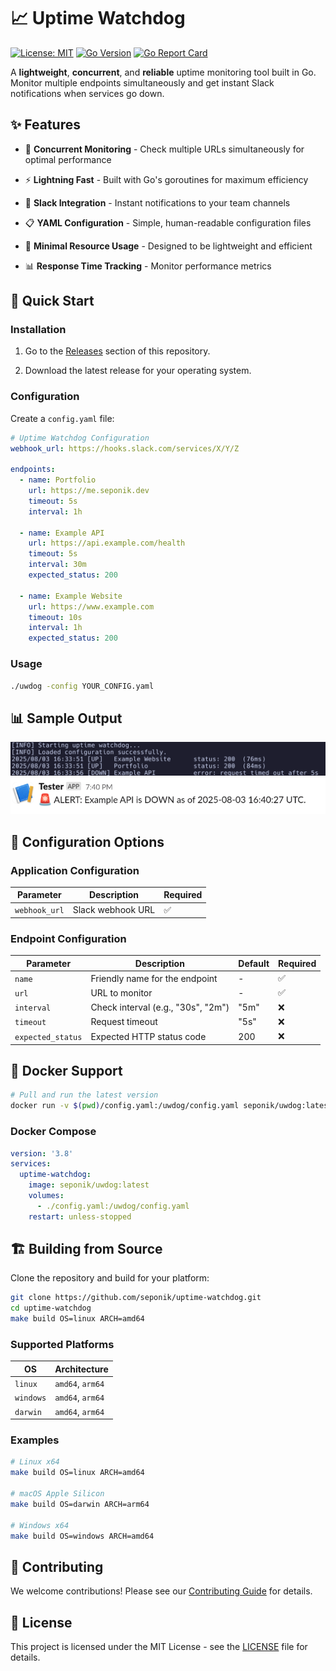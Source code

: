 # 📈 Uptime Watchdog

[![License: MIT](https://img.shields.io/badge/License-MIT-yellow.svg)](https://opensource.org/licenses/MIT)
[![Go Version](https://img.shields.io/badge/Go-1.24+-00ADD8?style=flat&logo=go)](https://golang.org/)
[![Go Report Card](https://goreportcard.com/badge/github.com/seponik/uptime-watchdog)](https://goreportcard.com/report/github.com/seponik/uptime-watchdog)

A **lightweight**, **concurrent**, and **reliable** uptime monitoring tool built in Go. Monitor multiple endpoints simultaneously and get instant Slack notifications when services go down.

## ✨ Features

- 🔄 **Concurrent Monitoring** - Check multiple URLs simultaneously for optimal performance

- ⚡ **Lightning Fast** - Built with Go's goroutines for maximum efficiency  

- 📱 **Slack Integration** - Instant notifications to your team channels

- 📋 **YAML Configuration** - Simple, human-readable configuration files

- 🎯 **Minimal Resource Usage** - Designed to be lightweight and efficient

- 📊 **Response Time Tracking** - Monitor performance metrics

## 🚀 Quick Start

### Installation

1. Go to the [Releases](https://github.com/seponik/uptime-watchdog/releases) section of this repository.

2. Download the latest release for your operating system.

### Configuration

Create a `config.yaml` file:

```yaml
# Uptime Watchdog Configuration
webhook_url: https://hooks.slack.com/services/X/Y/Z

endpoints:
  - name: Portfolio
    url: https://me.seponik.dev
    timeout: 5s
    interval: 1h

  - name: Example API
    url: https://api.example.com/health
    timeout: 5s
    interval: 30m
    expected_status: 200
    
  - name: Example Website
    url: https://www.example.com
    timeout: 10s
    interval: 1h
    expected_status: 200
```

### Usage

```bash
./uwdog -config YOUR_CONFIG.yaml
```

## 📊 Sample Output

<img src="assets/output.png">

<img src="assets/slack.png">



## 🔧 Configuration Options

### Application Configuration

| Parameter | Description | Required |
|-----------|-------------|----------|
| `webhook_url` | Slack webhook URL | ✅ |

### Endpoint Configuration

| Parameter | Description | Default | Required |
|-----------|-------------|---------|----------|
| `name` | Friendly name for the endpoint | - | ✅ |
| `url` | URL to monitor | - | ✅ |
| `interval` | Check interval (e.g., "30s", "2m") | "5m" | ❌ |
| `timeout` | Request timeout | "5s" | ❌ |
| `expected_status` | Expected HTTP status code | 200 | ❌ |



## 🐳 Docker Support

```bash
# Pull and run the latest version
docker run -v $(pwd)/config.yaml:/uwdog/config.yaml seponik/uwdog:latest
```

### Docker Compose

```yaml
version: '3.8'
services:
  uptime-watchdog:
    image: seponik/uwdog:latest
    volumes:
      - ./config.yaml:/uwdog/config.yaml
    restart: unless-stopped
```

## 🏗️ Building from Source

Clone the repository and build for your platform:

```bash
git clone https://github.com/seponik/uptime-watchdog.git
cd uptime-watchdog
make build OS=linux ARCH=amd64
```

### Supported Platforms

| OS | Architecture |
|---|---|
| `linux` | `amd64`, `arm64` |
| `windows` | `amd64`, `arm64` |
| `darwin` | `amd64`, `arm64` |

### Examples

```bash
# Linux x64
make build OS=linux ARCH=amd64

# macOS Apple Silicon
make build OS=darwin ARCH=arm64

# Windows x64
make build OS=windows ARCH=amd64
```

## 🤝 Contributing

We welcome contributions! Please see our [Contributing Guide](CONTRIBUTING.md) for details.
## 📝 License

This project is licensed under the MIT License - see the [LICENSE](LICENSE) file for details.